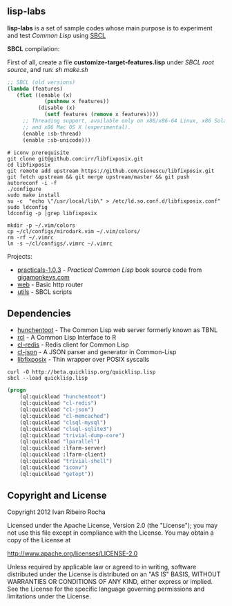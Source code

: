 lisp-labs
-----------

**lisp-labs**  is a set of sample codes whose main purpose is to experiment and test *Common Lisp* using [SBCL]

**SBCL** compilation:

First of all, create a file **customize-target-features.lisp** under *SBCL root source*, and run: *sh make.sh*

```lisp 
;; SBCL (old versions)
(lambda (features)
   (flet ((enable (x)
            (pushnew x features))
          (disable (x)
            (setf features (remove x features))))
     ;; Threading support, available only on x86/x86-64 Linux, x86 Solaris
     ;; and x86 Mac OS X (experimental).
     (enable :sb-thread)
     (enable :sb-unicode)))
```

```shell
# iconv prerequisite
git clone git@github.com:irr/libfixposix.git
cd libfixposix
git remote add upstream https://github.com/sionescu/libfixposix.git
git fetch upstream && git merge upstream/master && git push
autoreconf -i -f
./configure
sudo make install
su -c  "echo \"/usr/local/lib\" > /etc/ld.so.conf.d/libfixposix.conf"
sudo ldconfig
ldconfig -p |grep libfixposix
```

```shell
mkdir -p ~/.vim/colors
cp ~/cl/configs/mirodark.vim ~/.vim/colors/
rm -rf ~/.vimrc
ln -s ~/cl/configs/.vimrc ~/.vimrc
```

Projects:

* [practicals-1.0.3] - *Practical Common Lisp* book source code from [gigamonkeys.com]
* [web] - Basic http router
* [utils] - SBCL scripts

Dependencies
-----------

* [hunchentoot] - The Common Lisp web server formerly known as TBNL
* [rcl] - A Common Lisp Interface to R
* [cl-redis] - Redis client for Common Lisp
* [cl-json] - A JSON parser and generator in Common-Lisp
* [libfixposix] - Thin wrapper over POSIX syscalls

```shell
curl -O http://beta.quicklisp.org/quicklisp.lisp
sbcl --load quicklisp.lisp
```

```lisp
(progn 
    (ql:quickload "hunchentoot") 
    (ql:quickload "cl-redis") 
    (ql:quickload "cl-json") 
    (ql:quickload "cl-memcached") 
    (ql:quickload "clsql-mysql") 
    (ql:quickload "clsql-sqlite3") 
    (ql:quickload "trivial-dump-core") 
    (ql:quickload "lparallel") 
    (ql:quickload :lfarm-server) 
    (ql:quickload :lfarm-client) 
    (ql:quickload "trivial-shell") 
    (ql:quickload "iconv") 
    (ql:quickload "getopt"))
```

Copyright and License
-----------
Copyright 2012 Ivan Ribeiro Rocha

Licensed under the Apache License, Version 2.0 (the "License");
you may not use this file except in compliance with the License.
You may obtain a copy of the License at

   http://www.apache.org/licenses/LICENSE-2.0

Unless required by applicable law or agreed to in writing, software
distributed under the License is distributed on an "AS IS" BASIS,
WITHOUT WARRANTIES OR CONDITIONS OF ANY KIND, either express or implied.
See the License for the specific language governing permissions and
limitations under the License.

  [SBCL]: http://www.sbcl.org
  [practicals-1.0.3]: https://github.com/irr/lisp-labs/tree/master/practicals-1.0.3
  [web]: https://github.com/irr/lisp-labs/tree/master/web
  [utils]: https://github.com/irr/lisp-labs/tree/master/utils
  [gigamonkeys.com]: http://www.gigamonkeys.com/book
  [quicklisp]: http://www.quicklisp.org
  [hunchentoot]: http://weitz.de/hunchentoot
  [rcl]: http://common-lisp.net/project/rcl
  [cl-redis]: https://github.com/vseloved/cl-redis
  [cl-json]: http://common-lisp.net/project/cl-json
  [libfixposix]: https://github.com/irr/libfixposix
